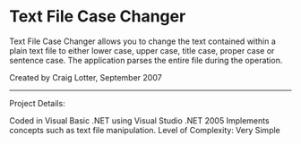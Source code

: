 Text File Case Changer
======================

Text File Case Changer allows you to change the text contained within a plain text file to either lower case, upper case, title case, proper case or sentence case. The application parses the entire file during the operation. 

Created by Craig Lotter, September 2007

*********************************

Project Details:

Coded in Visual Basic .NET using Visual Studio .NET 2005
Implements concepts such as text file manipulation.
Level of Complexity: Very Simple
